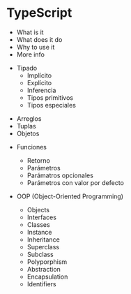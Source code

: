 # TypeScript

- What is it
- What does it do
- Why to use it
- More info

* Tipado
  - Implícito
  - Explícito
  - Inferencia
  - Tipos primitivos
  - Tipos especiales

- Arreglos
- Tuplas
- Objetos

* Funciones
  - Retorno
  - Parámetros
  - Parámatros opcionales
  - Parámetros con valor por defecto

* OOP (Object-Oriented Programming)
  - Objects
  - Interfaces
  - Classes
  - Instance
  - Inheritance
  - Superclass
  - Subclass
  - Polyporphism
  - Abstraction
  - Encapsulation
  - Identifiers
